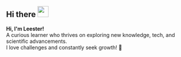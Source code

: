 ## Hi there <img src="https://raw.githubusercontent.com/MartinHeinz/MartinHeinz/master/wave.gif" width="30px" />

**Hi, I'm Leester!**  
A curious learner who thrives on exploring new knowledge, tech, and scientific advancements.  
I love challenges and constantly seek growth! 🚀
